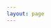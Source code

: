 ```yaml
---
layout: page
---
```


<script setup>
import {
  VPTeamPage,
  VPTeamPageTitle,
  VPTeamMembers
} from 'vitepress/theme'

const members = [
  {
    avatar: '/princimicio.jpg',
    name: 'Pinco Princi Puccio Micio',
    title: 'Team Leader',
    links: [
      { icon: 'instagram', link: 'https://www.instagram.com/orione.russianblue' },
    ]
  },
  {
    avatar: 'https://avatars.githubusercontent.com/u/6169537',
    name: 'Giorgio Vitale',
    title: 'Sguattero',
    links: [
      { icon: 'github', link: 'https://github.com/vitalegi' },
      { icon: 'instagram', link: 'https://www.instagram.com/giorgio.bellavita.vitale' },
      { icon: 'facebook', link: 'https://www.facebook.com/giorgio.vitale.4/' }
    ]
  }
]
</script>

<VPTeamPage>
  <VPTeamPageTitle>
    <template #title>
      Il nostro Team
    </template>
    <template #lead>
      <i>Health</i> è sviluppato e gestito dal nostro team di esperti, Leader di un sacco di settori.
    </template>
  </VPTeamPageTitle>
  <VPTeamMembers
    :members="members"
  />
</VPTeamPage>
